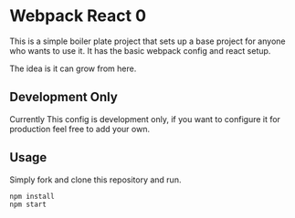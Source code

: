 # Webpack React 0

This is a simple boiler plate project that sets up a base project for anyone who wants to use it. It has the basic webpack config and react setup.

The idea is it can grow from here.

## Development Only

Currently This config is development only, if you want to configure it for production feel free to add your own.

## Usage

Simply fork and clone this repository and run.

``` shell
npm install
npm start
```